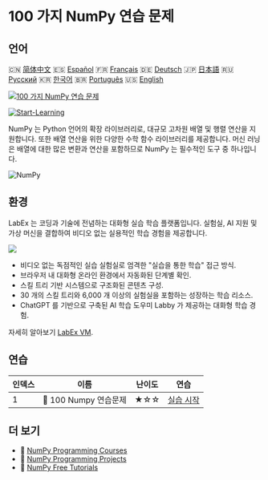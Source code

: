# 100 가지 NumPy 연습 문제

## 언어

🇨🇳 [简体中文](README_zh.md) 🇪🇸 [Español](README_es.md) 🇫🇷 [Français](README_fr.md) 🇩🇪 [Deutsch](README_de.md) 🇯🇵 [日本語](README_ja.md) 🇷🇺 [Русский](README_ru.md) 🇰🇷 [한국어](README_ko.md) 🇧🇷 [Português](README_pt.md) 🇺🇸 [English](README.md) 

[![100 가지 NumPy 연습 문제](https://cover-creator.labex.io/100-numpy-exercises.png?lang=ko)](https://labex.io/ko/courses/100-numpy-exercises)

[![Start-Learning](https://img.shields.io/badge/Start-Learning-whitesmoke?style=for-the-badge)](https://labex.io/ko/courses/100-numpy-exercises)

NumPy 는 Python 언어의 확장 라이브러리로, 대규모 고차원 배열 및 행렬 연산을 지원합니다. 또한 배열 연산을 위한 다양한 수학 함수 라이브러리를 제공합니다. 머신 러닝은 배열에 대한 많은 변환과 연산을 포함하므로 NumPy 는 필수적인 도구 중 하나입니다.

![NumPy](https://img.shields.io/badge/NumPy-whitesmoke?style=for-the-badge&logo=numpy)


## 환경

LabEx 는 코딩과 기술에 전념하는 대화형 실습 학습 플랫폼입니다. 실험실, AI 지원 및 가상 머신을 결합하여 비디오 없는 실용적인 학습 경험을 제공합니다.

![](https://tutorial-screenshot.getvm.io/images/vm-1725247253.png)

- 비디오 없는 독점적인 실습 실험실로 엄격한 "실습을 통한 학습" 접근 방식.
- 브라우저 내 대화형 온라인 환경에서 자동화된 단계별 확인.
- 스킬 트리 기반 시스템으로 구조화된 콘텐츠 구성.
- 30 개의 스킬 트리와 6,000 개 이상의 실험실을 포함하는 성장하는 학습 리소스.
- ChatGPT 를 기반으로 구축된 AI 학습 도우미 Labby 가 제공하는 대화형 학습 경험.

자세히 알아보기 [LabEx VM](https://support.labex.io/using-labex/virtual-machine).

## 연습

|   인덱스 | 이름                  | 난이도   | 연습                                                                                       |
|----------|-----------------------|----------|--------------------------------------------------------------------------------------------|
|        1 | 📖 100 Numpy 연습문제 | ★☆☆      | <a target='_blank' href='https://labex.io/ko/labs/100-numpy-exercises-20746'>실습 시작</a> |

## 더 보기

- 🔗 [NumPy Programming Courses](https://github.com/labex-labs/awesome-programming-courses)
- 🔗 [NumPy Programming Projects](https://github.com/labex-labs/awesome-programming-projects)
- 🔗 [NumPy Free Tutorials](https://github.com/labex-labs/numpy-free-tutorials)

